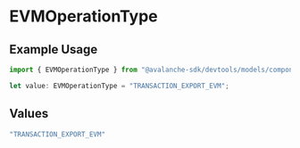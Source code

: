 # EVMOperationType

## Example Usage

```typescript
import { EVMOperationType } from "@avalanche-sdk/devtools/models/components";

let value: EVMOperationType = "TRANSACTION_EXPORT_EVM";
```

## Values

```typescript
"TRANSACTION_EXPORT_EVM"
```